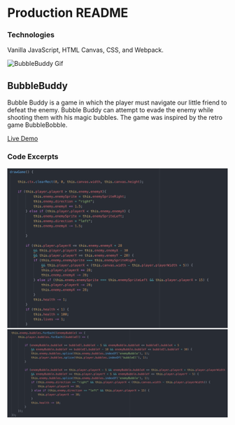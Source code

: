 # Production README

### Technologies
Vanilla JavaScript, HTML Canvas, CSS, and Webpack.

![BubbleBuddy Gif](https://github.com/JaredDjour/BubbleBuddy/blob/master/BubbleBuddy.gif?raw=true)


## BubbleBuddy
Bubble Buddy is a game in which the player must navigate our little friend to defeat the enemy. Bubble Buddy can attempt to evade the enemy while shooting them with his magic bubbles. The game was inspired by the retro game BubbleBobble.

[Live Demo](https://jareddjour.github.io/BubbleBuddy/)


### Code Excerpts
![Code Snippet #1](https://github.com/JaredDjour/BubbleBuddy/blob/master/Screen%20Shot%202019-08-08%20at%2011.14.20%20AM.png?raw=true)
![Code Snippet #2](https://github.com/JaredDjour/BubbleBuddy/blob/master/Screen%20Shot%202019-08-08%20at%2011.13.14%20AM.png?raw=true)